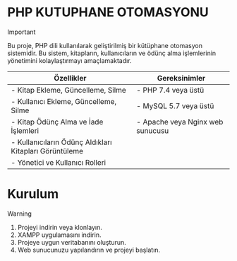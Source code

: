 # PHP KUTUPHANE OTOMASYONU


> [!IMPORTANT]  
> Bu proje, PHP dili kullanılarak geliştirilmiş bir kütüphane otomasyon sistemidir. Bu sistem, kitapların, kullanıcıların ve ödünç alma işlemlerinin yönetimini kolaylaştırmayı amaçlamaktadır.

| **Özellikler** | **Gereksinimler** |
| --- | --- |
| - Kitap Ekleme, Güncelleme, Silme | - PHP 7.4 veya üstü |
| - Kullanıcı Ekleme, Güncelleme, Silme | - MySQL 5.7 veya üstü |
| - Kitap Ödünç Alma ve İade İşlemleri | - Apache veya Nginx web sunucusu |
| - Kullanıcıların Ödünç Aldıkları Kitapları Görüntüleme | |
| - Yönetici ve Kullanıcı Rolleri | |

# Kurulum
> [!WARNING]  
> 1. Projeyi indirin veya klonlayın.
> 2. XAMPP uygulamasını indirin.
> 3. Projeye uygun veritabanını oluşturun.
> 4.  Web sunucunuzu yapılandırın ve projeyi başlatın.

